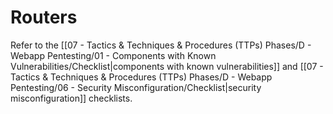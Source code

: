 # Routers

Refer to the [[07 - Tactics & Techniques & Procedures (TTPs) Phases/D - Webapp Pentesting/01 - Components with Known Vulnerabilities/Checklist|components with known vulnerabilities]] and [[07 - Tactics & Techniques & Procedures (TTPs) Phases/D - Webapp Pentesting/06 - Security Misconfiguration/Checklist|security misconfiguration]] checklists.